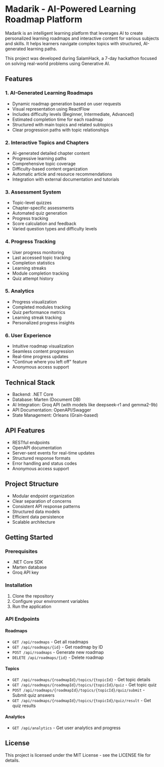 # Madarik - AI-Powered Learning Roadmap Platform

Madarik is an intelligent learning platform that leverages AI to create personalized learning roadmaps and interactive content for various subjects and skills. It helps learners navigate complex topics with structured, AI-generated learning paths.

This project was developed during SalamHack, a 7-day hackathon focused on solving real-world problems using Generative AI.

## Features

### 1. AI-Generated Learning Roadmaps
- Dynamic roadmap generation based on user requests
- Visual representation using ReactFlow
- Includes difficulty levels (Beginner, Intermediate, Advanced)
- Estimated completion time for each roadmap
- Structured with main topics and related subtopics
- Clear progression paths with topic relationships

### 2. Interactive Topics and Chapters
- AI-generated detailed chapter content
- Progressive learning paths
- Comprehensive topic coverage
- Difficulty-based content organization
- Automatic article and resource recommendations
- Integration with external documentation and tutorials

### 3. Assessment System
- Topic-level quizzes
- Chapter-specific assessments
- Automated quiz generation
- Progress tracking
- Score calculation and feedback
- Varied question types and difficulty levels

### 4. Progress Tracking
- User progress monitoring
- Last accessed topic tracking
- Completion statistics
- Learning streaks
- Module completion tracking
- Quiz attempt history

### 5. Analytics
- Progress visualization
- Completed modules tracking
- Quiz performance metrics
- Learning streak tracking
- Personalized progress insights

### 6. User Experience
- Intuitive roadmap visualization
- Seamless content progression
- Real-time progress updates
- "Continue where you left off" feature
- Anonymous access support

## Technical Stack
- Backend: .NET Core
- Database: Marten (Document DB)
- AI Integration: Groq API (with models like deepseek-r1 and gemma2-9b)
- API Documentation: OpenAPI/Swagger
- State Management: Orleans (Grain-based)

## API Features
- RESTful endpoints
- OpenAPI documentation
- Server-sent events for real-time updates
- Structured response formats
- Error handling and status codes
- Anonymous access support

## Project Structure
- Modular endpoint organization
- Clear separation of concerns
- Consistent API response patterns
- Structured data models
- Efficient data persistence
- Scalable architecture

## Getting Started

### Prerequisites
- .NET Core SDK
- Marten database
- Groq API key

### Installation
1. Clone the repository
2. Configure your environment variables
3. Run the application

### API Endpoints

#### Roadmaps
- `GET /api/roadmaps` - Get all roadmaps
- `GET /api/roadmaps/{id}` - Get roadmap by ID
- `POST /api/roadmaps` - Generate new roadmap
- `DELETE /api/roadmaps/{id}` - Delete roadmap

#### Topics
- `GET /api/roadmaps/{roadmapId}/topics/{topicId}` - Get topic details
- `GET /api/roadmaps/{roadmapId}/topics/{topicId}/quiz` - Get topic quiz
- `POST /api/roadmaps/{roadmapId}/topics/{topicId}/quiz/submit` - Submit quiz answers
- `GET /api/roadmaps/{roadmapId}/topics/{topicId}/quiz/result` - Get quiz results

#### Analytics
- `GET /api/analytics` - Get user analytics and progress

## License
This project is licensed under the MIT License - see the LICENSE file for details. 